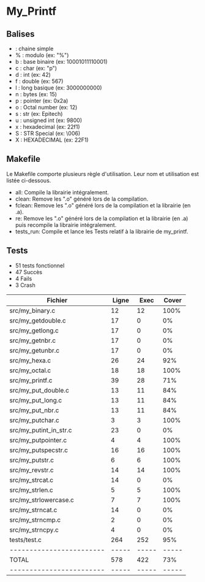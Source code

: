 
# My_Printf


## Balises
- : chaine simple
- % : modulo (ex: "%")
- b : base binaire (ex: 10001011110001)
- c : char (ex: "p")
- d : int (ex: 42)
- f : double (ex: 567)
- l : long basique (ex: 3000000000)
- n : bytes (ex: 15)
- p : pointer (ex: 0x2a)
- o : Octal number (ex: 12)
- s : str (ex: Epitech)
- u : unsigned int (ex: 9800)
- x : hexadecimal (ex: 22f1)
- S : STR Special (ex: \006)
- X : HEXADECIMAL (ex: 22F1)




## Makefile
Le Makefile comporte plusieurs règle d'utilisation. Leur nom et utilisation est listée ci-dessous.

- all: Compile la librairie intégralement.
- clean: Remove les ".o" généré lors de la compilation.
- fclean: Remove les ".o" généré lors de la compilation et la librairie (en .a).
- re: Remove les ".o" généré lors de la compilation et la librairie (en .a) puis recompile la librairie intégralement.
- tests_run: Compile et lance les Tests relatif à la librairie de my_printf.



## Tests
- 51 tests fonctionnel
- 47 Succès
- 4 Fails
- 3 Crash

Fichier | Ligne | Exec | Cover
------- | ----- | ---- | -----
| src/my_binary.c | 12 | 12 | 100% |
| src/my_getdouble.c | 17 | 0 | 0% |
| src/my_getlong.c | 17 | 0 | 0% |
| src/my_getnbr.c | 17 | 0 | 0% |
| src/my_getunbr.c | 17 | 0 | 0% |
| src/my_hexa.c | 26 | 24 | 92% |
| src/my_octal.c | 18 | 18 | 100% |
| src/my_printf.c | 39 | 28 | 71% |
| src/my_put_double.c | 13 | 11 | 84% |
| src/my_put_long.c | 13 | 11 | 84% |
| src/my_put_nbr.c | 13 | 11 | 84% |
| src/my_putchar.c | 3 | 3 | 100% |
| src/my_putint_in_str.c | 23 | 0 | 0% |
| src/my_putpointer.c | 4 | 4 | 100% |
| src/my_putspecstr.c | 16 | 16 | 100% |
| src/my_putstr.c | 6 | 6 | 100% |
| src/my_revstr.c | 14 | 14 | 100% |
| src/my_strcat.c | 14 | 0 | 0% |
| src/my_strlen.c | 5 | 5 | 100% |
| src/my_strlowercase.c | 7 | 7 | 100% |
| src/my_strncat.c | 14 | 0 | 0% |
| src/my_strncmp.c | 2 | 0 | 0% |
| src/my_strncpy.c | 4 | 0 | 0% |
| tests/test.c | 264 | 252 | 95% |
|------------------------|-----|-----|----- |
|TOTAL | 578 | 422 | 73% |
|------------------------|-----|-----|----- |